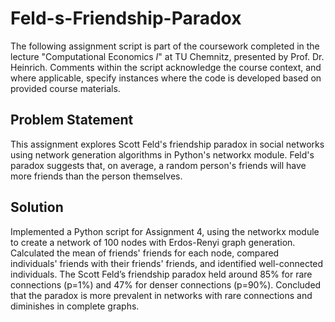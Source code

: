 # Feld-s-Friendship-Paradox
The following assignment script is part of the coursework completed in the lecture "Computational Economics $I$" at TU Chemnitz, presented by Prof. Dr. Heinrich. Comments within the script acknowledge the course context, and where applicable, specify instances where the code is developed based on provided course materials.

## Problem Statement
This assignment explores Scott Feld's friendship paradox in social networks using network generation algorithms in Python's networkx module. Feld's paradox suggests that, on average, a random person's friends will have more friends than the person themselves.

## Solution
Implemented a Python script for Assignment 4, using the networkx module to create a network of 100 nodes with Erdos-Renyi graph generation. Calculated the mean of friends' friends for each node, compared individuals' friends with their friends' friends, and identified well-connected individuals. The Scott Feld’s friendship paradox held around 85% for rare connections (p=1%) and 47% for denser connections (p=90%). Concluded that the paradox is more prevalent in networks with rare connections and diminishes in complete graphs.
